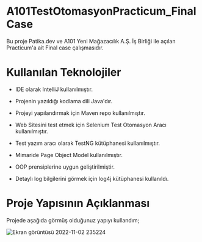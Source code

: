 # A101TestOtomasyonPracticum_FinalCase
Bu proje Patika.dev ve A101 Yeni Mağazacılık A.Ş. İş Birliği ile açılan Practicum'a ait Final case çalışmasıdır.

# Kullanılan Teknolojiler
+ IDE olarak IntelliJ kullanılmıştır.  

+ Projenin yazıldığı kodlama dili Java'dır.

+ Projeyi yapılandırmak için Maven repo kullanılmıştır.

+ Web Sitesini test etmek için Selenium Test Otomasyon Aracı kullanılmıştır.

+ Test yazım aracı olarak TestNG kütüphanesi kullanılmıştır.

+ Mimaride Page Object Model kullanılmıştır.

+ OOP prensiplerine uygun geliştirilmiştir.

+ Detaylı log bilgilerini görmek için log4j kütüphanesi kullanıldı.

# Proje Yapısının Açıklanması
Projede aşağıda görmüş olduğunuz yapıyı kullandım;

![Ekran görüntüsü 2022-11-02 235224](https://user-images.githubusercontent.com/111223290/199600555-9c418135-566a-43de-b596-c6e694debd78.png)


